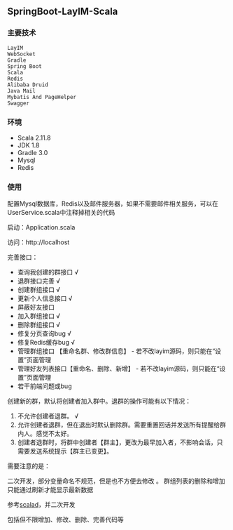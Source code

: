## SpringBoot-LayIM-Scala ###

### 主要技术 ### 

    LayIM
    WebSocket
    Gradle
    Spring Boot
    Scala
    Redis
    Alibaba Druid
    Java Mail
    Mybatis And PageHelper
    Swagger

### 环境 ###

* Scala 2.11.8
* JDK 1.8
* Gradle 3.0
* Mysql
* Redis 

### 使用 ###

配置Mysql数据库，Redis以及邮件服务器，如果不需要邮件相关服务，可以在UserService.scala中注释掉相关的代码

启动：Application.scala

访问：http://localhost

完善接口：

* 查询我创建的群接口 √
* 退群接口完善 √
* 创建群组接口 √
* 更新个人信息接口 √
* 屏蔽好友接口
* 加入群组接口 √
* 删除群组接口 √
* 修复分页查询bug √
* 修复Redis缓存bug √
* 管理群组接口 【重命名群、修改群信息】   - 若不改layim源码，则只能在“设置”页面管理
* 管理好友列表接口【重命名、删除、新增】 - 若不改layim源码，则只能在“设置”页面管理
* 若干前端问题或bug


创建新的群，默认将创建者加入群中。退群的操作可能有以下情况：

1. 不允许创建者退群。  √
2. 允许创建者退群，但在退出时默认删除群。需要重置回话并发送所有提醒给群内人。感觉不太好。
3. 创建者退群时，将群中创建者【群主】，更改为最早加入者，不影响会话，只需要发送系统提示【群主已变更】。

需要注意的是：

二次开发，部分变量命名不规范，但是也不方便去修改 。 
群组列表的删除和增加只能通过刷新才能显示最新数据

参考[scalad](https://github.com/scalad/LayIM)，并二次开发

包括但不限增加、修改、删除、完善代码等

